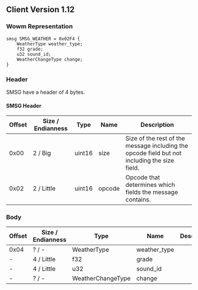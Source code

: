 ## Client Version 1.12

### Wowm Representation
```rust,ignore
smsg SMSG_WEATHER = 0x02F4 {
    WeatherType weather_type;    
    f32 grade;    
    u32 sound_id;    
    WeatherChangeType change;    
}
```
### Header
SMSG have a header of 4 bytes.

#### SMSG Header
| Offset | Size / Endianness | Type   | Name   | Description |
| ------ | ----------------- | ------ | ------ | ----------- |
| 0x00   | 2 / Big           | uint16 | size   | Size of the rest of the message including the opcode field but not including the size field.|
| 0x02   | 2 / Little        | uint16 | opcode | Opcode that determines which fields the message contains.|
### Body
| Offset | Size / Endianness | Type | Name | Description |
| ------ | ----------------- | ---- | ---- | ----------- |
| 0x04 | ? / - | WeatherType | weather_type |  |
| - | 4 / Little | f32 | grade |  |
| - | 4 / Little | u32 | sound_id |  |
| - | ? / - | WeatherChangeType | change |  |
